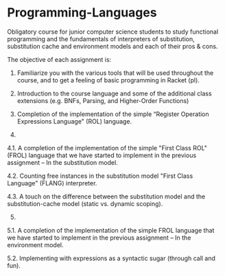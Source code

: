 # Programming-Languages

Obligatory course for junior computer science students to study functional programming and the fundamentals of interpreters of substitution, substitution cache and environment models and each of their pros & cons.

The objective of each assignment is:

1. Familiarize you with the various tools that will be used throughout the course, and to get a feeling of basic programming in Racket (pl).

2. Introduction to the course language and some of the additional class extensions (e.g. BNFs, Parsing, and Higher-Order Functions)

3. Completion of the implementation of the simple “Register Operation Expressions Language" (ROL) language.

4.  

  4.1. A completion of the implementation of the simple "First Class ROL" (FROL) language that we have started to implement in the previous assignment – In the substitution model. 

  4.2. Counting free instances in the substitution model "First Class Language" (FLANG) interpreter. 

  4.3. A touch on the difference between the substitution model and the substitution-cache model (static vs. dynamic scoping).

5.

  5.1. A completion of the implementation of the simple FROL language that we have started to implement in the previous assignment – In the environment model. 

  5.2. Implementing with expressions as a syntactic sugar (through call and fun). 
